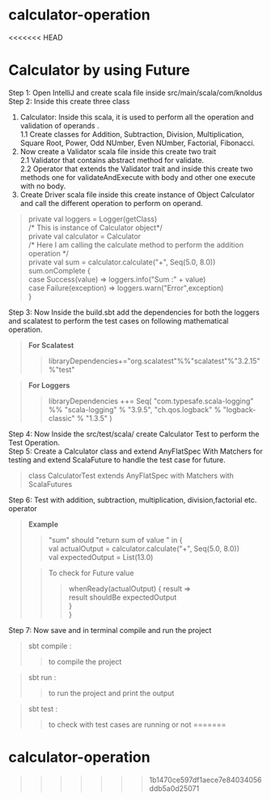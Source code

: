 # calculator-operation
<<<<<<< HEAD
# Calculator by using Future

Step 1: Open IntelliJ and create scala file inside src/main/scala/com/knoldus
Step 2: Inside this create three class 
1. Calculator: Inside this scala, it is used to perform all the operation and validation of operands .  
1.1 Create classes for Addition, Subtraction, Division, Multiplication, Square Root, Power, Odd NUmber, Even NUmber, Factorial, Fibonacci.
2. Now create a Validator scala file inside this create two trait   
2.1 Validator that contains abstract method for validate.  
2.2 Operator that extends the Validator trait and inside this create two methods one for validateAndExecute with body and other one execute with no body.  
3. Create Driver scala file inside this create instance of Object Calculator and call the different operation to perform on operand.
> private val loggers = Logger(getClass)   
> /* This is instance of Calculator object*/   
> private val calculator = Calculator   
> /* Here I am calling the calculate method to perform the addition operation */    
> private val sum = calculator.calculate("+", Seq(5.0, 8.0))   
> sum.onComplete {    
> case Success(value) => loggers.info("Sum :" + value)   
> case Failure(exception) => loggers.warn("Error",exception)   
> }

Step 3: Now Inside the build.sbt add the dependencies for both the loggers and scalatest to perform the test cases on following mathematical operation.
>**For Scalatest**  
>>libraryDependencies+="org.scalatest"%%"scalatest"%"3.2.15"%"test"  

>**For Loggers**   
>>libraryDependencies ++= Seq(
>>"com.typesafe.scala-logging" %% "scala-logging" % "3.9.5",
>>"ch.qos.logback" % "logback-classic" % "1.3.5"
)

Step 4: Now Inside the src/test/scala/ create Calculator Test to perform the Test Operation.   
Step 5: Create a Calculator class and extend AnyFlatSpec With Matchers for testing and extend ScalaFuture to handle the test case for future.  
>class CalculatorTest extends AnyFlatSpec with Matchers with ScalaFutures  

Step 6: Test with addition, subtraction, multiplication, division,factorial etc. operator   
>**Example**
>>  "sum" should "return sum of value " in {   
>>val actualOutput = calculator.calculate("+", Seq(5.0, 8.0))  
>>val expectedOutput = List(13.0)  
> 
>>To check for Future value
>>>whenReady(actualOutput) { result =>  
>>>result shouldBe expectedOutput  
>>>}   
>>>}

Step 7: Now save and in terminal compile and run the project 
>sbt compile : 
>>to compile the project   

>sbt run : 
>>to run the project and print the output 

>sbt test : 
>>to check with test cases are running or not
=======
# calculator-operation
>>>>>>> 1b1470ce597df1aece7e84034056ddb5a0d25071

